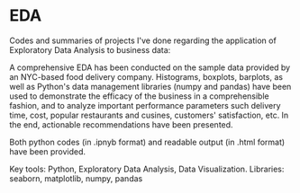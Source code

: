 # EDA
Codes and summaries of projects I've done regarding the application of Exploratory Data Analysis to business data:

A comprehensive EDA has been conducted on the sample data provided by an NYC-based food delivery company. Histograms, boxplots, barplots, 
as well as Python's data management libraries (numpy and pandas) have been used to demonstrate the efficacy of the business in a 
comprehensible fashion, and to analyze important performance parameters such delivery time, cost, popular restaurants and cusines, customers'
satisfaction, etc. In the end, actionable recommendations have been presented.  

Both python codes (in .ipnyb format) and readable output (in .html format) have been provided.

Key tools: Python, Exploratory Data Analysis, Data Visualization.
Libraries: seaborn, matplotlib, numpy, pandas
